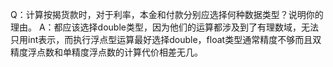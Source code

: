 Q：计算按揭货款时，对于利率，本金和付款分别应选择何种数据类型？说明你的理由。
A：都应该选择double类型，因为他们的运算都涉及到了有理数域，无法只用int表示，而执行浮点型运算最好选择double，float类型通常精度不够而且双精度浮点数和单精度浮点数的计算代价相差无几。